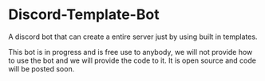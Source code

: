 # Discord-Template-Bot
A discord bot that can create a entire server just by using built in templates.

This bot is in progress and is free use to anybody, we will not provide how to use the bot and we will provide the code to it. It is open source and code will be posted soon.
